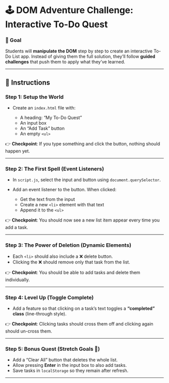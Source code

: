 
# 🕹️ DOM Adventure Challenge: Interactive To-Do Quest

### 🎯 Goal

Students will **manipulate the DOM** step by step to create an interactive To-Do List app.
Instead of giving them the full solution, they’ll follow **guided challenges** that push them to apply what they’ve learned.

---

## 📝 Instructions

### Step 1: Setup the World

* Create an `index.html` file with:

  * A heading: “My To-Do Quest”
  * An input box
  * An “Add Task” button
  * An empty `<ul>`

👉 **Checkpoint**: If you type something and click the button, nothing should happen yet.

---

### Step 2: The First Spell (Event Listeners)

* In `script.js`, select the input and button using `document.querySelector`.
* Add an event listener to the button. When clicked:

  * Get the text from the input
  * Create a new `<li>` element with that text
  * Append it to the `<ul>`

👉 **Checkpoint**: You should now see a new list item appear every time you add a task.

---

### Step 3: The Power of Deletion (Dynamic Elements)

* Each `<li>` should also include a ❌ delete button.
* Clicking the ❌ should remove only that task from the list.

👉 **Checkpoint**: You should be able to add tasks and delete them individually.

---

### Step 4: Level Up (Toggle Complete)

* Add a feature so that clicking on a task’s text toggles a **“completed” class** (line-through style).

👉 **Checkpoint**: Clicking tasks should cross them off and clicking again should un-cross them.

---

### Step 5: Bonus Quest (Stretch Goals 🚀)

* Add a “Clear All” button that deletes the whole list.
* Allow pressing **Enter** in the input box to also add tasks.
* Save tasks in `localStorage` so they remain after refresh.

---
